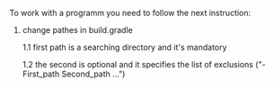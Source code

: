 To work with a programm you need to follow the next instruction:
1) change pathes in build.gradle

    1.1 first path is a searching directory and it's mandatory
    
    1.2 the second is optional and it specifies the list of exclusions ("-First_path Second_path ...")
